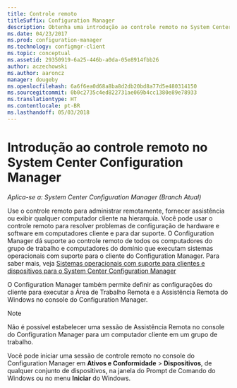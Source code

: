 ```yaml
---
title: Controle remoto
titleSuffix: Configuration Manager
description: Obtenha uma introdução ao controle remoto no System Center Configuration Manager.
ms.date: 04/23/2017
ms.prod: configuration-manager
ms.technology: configmgr-client
ms.topic: conceptual
ms.assetid: 29350919-6a25-446b-a0da-05e8914fbb26
author: aczechowski
ms.author: aaroncz
manager: dougeby
ms.openlocfilehash: 6a6f6ea0d68a8ba8d2db20bd8a77d5e480314150
ms.sourcegitcommit: 0b0c2735c4ed822731ae069b4cc1380e89e78933
ms.translationtype: HT
ms.contentlocale: pt-BR
ms.lasthandoff: 05/03/2018
---
```

# <a name="introduction-to-remote-control-in-system-center-configuration-manager"></a>Introdução ao controle remoto no System Center Configuration Manager

*Aplica-se a: System Center Configuration Manager (Branch Atual)*

Use o controle remoto para administrar remotamente, fornecer assistência ou exibir qualquer computador cliente na hierarquia. Você pode usar o controle remoto para resolver problemas de configuração de hardware e software em computadores cliente e para dar suporte. O Configuration Manager dá suporte ao controle remoto de todos os computadores do grupo de trabalho e computadores do domínio que executam sistemas operacionais com suporte para o cliente do Configuration Manager. Para saber mais, veja [Sistemas operacionais com suporte para clientes e dispositivos para o System Center Configuration Manager](../../../../core/plan-design/configs/supported-operating-systems-for-clients-and-devices.md)

O Configuration Manager também permite definir as configurações do cliente para executar a Área de Trabalho Remota e a Assistência Remota do Windows no console do Configuration Manager.  

> [!NOTE]  
>  Não é possível estabelecer uma sessão de Assistência Remota no console do Configuration Manager para um computador cliente em um grupo de trabalho. 

 Você pode iniciar uma sessão de controle remoto no console do Configuration Manager em **Ativos e Conformidade** > **Dispositivos**, de qualquer conjunto de dispositivos, na janela do Prompt de Comando do Windows ou no menu **Iniciar** do Windows.  
